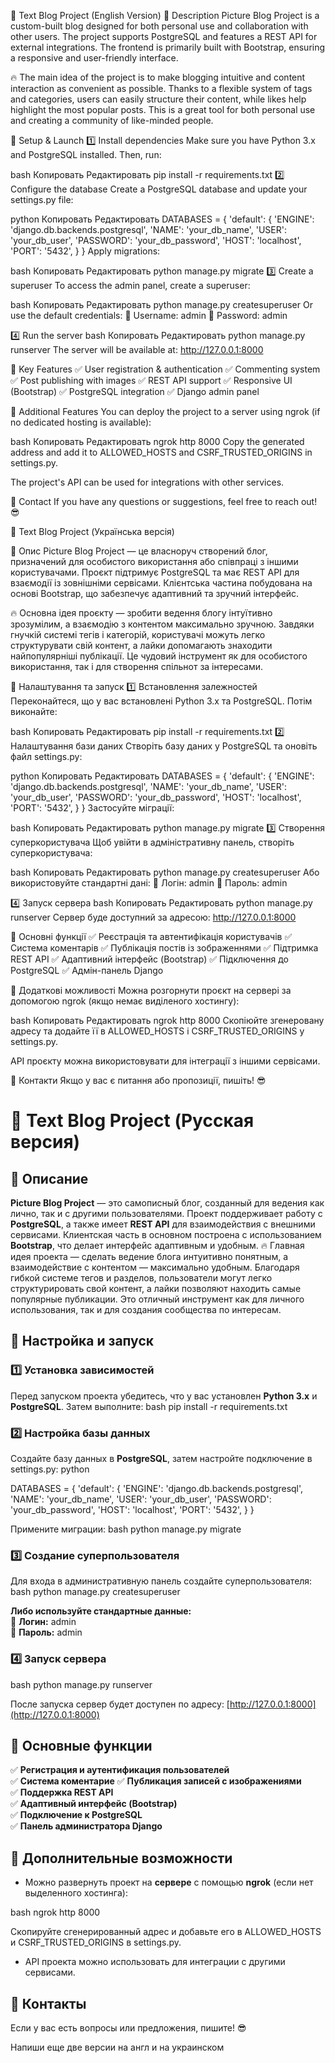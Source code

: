 📸 Text Blog Project (English Version)
🌈 Description
Picture Blog Project is a custom-built blog designed for both personal use and collaboration with other users. The project supports PostgreSQL and features a REST API for external integrations. The frontend is primarily built with Bootstrap, ensuring a responsive and user-friendly interface.

🔥 The main idea of the project is to make blogging intuitive and content interaction as convenient as possible. Thanks to a flexible system of tags and categories, users can easily structure their content, while likes help highlight the most popular posts. This is a great tool for both personal use and creating a community of like-minded people.

🔧 Setup & Launch
1️⃣ Install dependencies
Make sure you have Python 3.x and PostgreSQL installed. Then, run:

bash
Копировать
Редактировать
pip install -r requirements.txt
2️⃣ Configure the database
Create a PostgreSQL database and update your settings.py file:

python
Копировать
Редактировать
DATABASES = {
    'default': {
        'ENGINE': 'django.db.backends.postgresql',
        'NAME': 'your_db_name',
        'USER': 'your_db_user',
        'PASSWORD': 'your_db_password',
        'HOST': 'localhost',
        'PORT': '5432',
    }
}
Apply migrations:

bash
Копировать
Редактировать
python manage.py migrate
3️⃣ Create a superuser
To access the admin panel, create a superuser:

bash
Копировать
Редактировать
python manage.py createsuperuser
Or use the default credentials:
📌 Username: admin
🔑 Password: admin

4️⃣ Run the server
bash
Копировать
Редактировать
python manage.py runserver
The server will be available at: http://127.0.0.1:8000

🌟 Key Features
✅ User registration & authentication
✅ Commenting system
✅ Post publishing with images
✅ REST API support
✅ Responsive UI (Bootstrap)
✅ PostgreSQL integration
✅ Django admin panel

🚀 Additional Features
You can deploy the project to a server using ngrok (if no dedicated hosting is available):

bash
Копировать
Редактировать
ngrok http 8000
Copy the generated address and add it to ALLOWED_HOSTS and CSRF_TRUSTED_ORIGINS in settings.py.

The project's API can be used for integrations with other services.

📩 Contact
If you have any questions or suggestions, feel free to reach out! 😎




📸 Text Blog Project (Українська версія)


🌈 Опис
Picture Blog Project — це власноруч створений блог, призначений для особистого використання або співпраці з іншими користувачами. Проєкт підтримує PostgreSQL та має REST API для взаємодії із зовнішніми сервісами. Клієнтська частина побудована на основі Bootstrap, що забезпечує адаптивний та зручний інтерфейс.

🔥 Основна ідея проєкту — зробити ведення блогу інтуїтивно зрозумілим, а взаємодію з контентом максимально зручною. Завдяки гнучкій системі тегів і категорій, користувачі можуть легко структурувати свій контент, а лайки допомагають знаходити найпопулярніші публікації. Це чудовий інструмент як для особистого використання, так і для створення спільнот за інтересами.

🔧 Налаштування та запуск
1️⃣ Встановлення залежностей
Переконайтеся, що у вас встановлені Python 3.x та PostgreSQL. Потім виконайте:

bash
Копировать
Редактировать
pip install -r requirements.txt
2️⃣ Налаштування бази даних
Створіть базу даних у PostgreSQL та оновіть файл settings.py:

python
Копировать
Редактировать
DATABASES = {
    'default': {
        'ENGINE': 'django.db.backends.postgresql',
        'NAME': 'your_db_name',
        'USER': 'your_db_user',
        'PASSWORD': 'your_db_password',
        'HOST': 'localhost',
        'PORT': '5432',
    }
}
Застосуйте міграції:

bash
Копировать
Редактировать
python manage.py migrate
3️⃣ Створення суперкористувача
Щоб увійти в адміністративну панель, створіть суперкористувача:

bash
Копировать
Редактировать
python manage.py createsuperuser
Або використовуйте стандартні дані:
📌 Логін: admin
🔑 Пароль: admin

4️⃣ Запуск сервера
bash
Копировать
Редактировать
python manage.py runserver
Сервер буде доступний за адресою: http://127.0.0.1:8000

🌟 Основні функції
✅ Реєстрація та автентифікація користувачів
✅ Система коментарів
✅ Публікація постів із зображеннями
✅ Підтримка REST API
✅ Адаптивний інтерфейс (Bootstrap)
✅ Підключення до PostgreSQL
✅ Адмін-панель Django

🚀 Додаткові можливості
Можна розгорнути проєкт на сервері за допомогою ngrok (якщо немає виділеного хостингу):

bash
Копировать
Редактировать
ngrok http 8000
Скопіюйте згенеровану адресу та додайте її в ALLOWED_HOSTS і CSRF_TRUSTED_ORIGINS у settings.py.

API проєкту можна використовувати для інтеграції з іншими сервісами.

📩 Контакти
Якщо у вас є питання або пропозиції, пишіть! 😎


# 📸 Text Blog Project (Русская версия)

## 🌈 Описание

**Picture Blog Project** — это самописный блог, созданный для ведения как лично, так и с другими пользователями. Проект поддерживает работу с **PostgreSQL**, а также имеет **REST API** для взаимодействия с внешними сервисами. Клиентская часть в основном построена с использованием **Bootstrap**, что делает интерфейс адаптивным и удобным.
🔥 Главная идея проекта — сделать ведение блога интуитивно понятным, а взаимодействие с контентом — максимально удобным. Благодаря гибкой системе тегов и разделов, пользователи могут легко структурировать свой контент, а лайки позволяют находить самые популярные публикации. Это отличный инструмент как для личного использования, так и для создания сообщества по интересам.


## 🔧 Настройка и запуск

### 1️⃣ Установка зависимостей
Перед запуском проекта убедитесь, что у вас установлен **Python 3.x** и **PostgreSQL**. Затем выполните:
bash
pip install -r requirements.txt


### 2️⃣ Настройка базы данных
Создайте базу данных в **PostgreSQL**, затем настройте подключение в settings.py:
python

DATABASES = {
    'default': {
        'ENGINE': 'django.db.backends.postgresql',
        'NAME': 'your_db_name',
        'USER': 'your_db_user',
        'PASSWORD': 'your_db_password',
        'HOST': 'localhost',
        'PORT': '5432',
    }
}


Примените миграции:
bash
python manage.py migrate


### 3️⃣ Создание суперпользователя
Для входа в административную панель создайте суперпользователя:
bash
python manage.py createsuperuser


**Либо используйте стандартные данные:**  
📌 **Логин:** admin  
🔑 **Пароль:** admin

### 4️⃣ Запуск сервера
bash
python manage.py runserver

После запуска сервер будет доступен по адресу: [http://127.0.0.1:8000](http://127.0.0.1:8000)

## 🌟 Основные функции

✅ **Регистрация и аутентификация пользователей**  
✅ **Система коментарие**
✅ **Публикация записей с изображениями**  
✅ **Поддержка REST API**  
✅ **Адаптивный интерфейс (Bootstrap)**  
✅ **Подключение к PostgreSQL**  
✅ **Панель администратора Django**  

## 🚀 Дополнительные возможности

- Можно развернуть проект на **сервере** с помощью **ngrok** (если нет выделенного хостинга):
  
bash
  ngrok http 8000

  Скопируйте сгенерированный адрес и добавьте его в ALLOWED_HOSTS и CSRF_TRUSTED_ORIGINS в settings.py.

- API проекта можно использовать для интеграции с другими сервисами.

## 📩 Контакты
Если у вас есть вопросы или предложения, пишите! 😎


Напиши еще две версии на англ и на украинском

